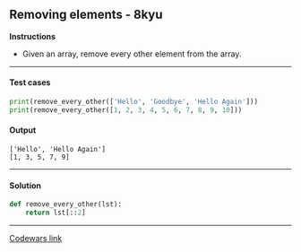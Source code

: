 ## Removing elements - 8kyu

**Instructions**

- Given an array, remove every other element from the array.

---

#### Test cases

```python
print(remove_every_other(['Hello', 'Goodbye', 'Hello Again']))
print(remove_every_other([1, 2, 3, 4, 5, 6, 7, 8, 9, 10]))
```

#### Output

```
['Hello', 'Hello Again']
[1, 3, 5, 7, 9]
```

---

#### Solution

```python
def remove_every_other(lst):
    return lst[::2]
```

---

[Codewars link](https://www.codewars.com/kata/5769b3802ae6f8e4890009d2)

